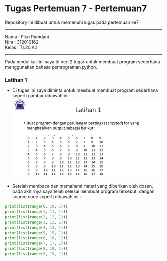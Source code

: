 # Tugas Pertemuan 7 - Pertemuan7
Repository ini dibuat untuk memenuhi tugas pada pertemuan ke7
<hr>

Nama    : Pikri Ramdani<br>
Nim     : 312010162<br>
Kelas   : TI.20.A.1<br>
<hr>

Pada modul kali ini saya di beri 2 tugas untuk membuat program sederhana menggunakan bahasa pemrograman python.<br>

### Latihan 1<br>

* Di tugas ini saya diminta untuk membuat membuat program sederhana seperti gambar dibawah ini:<br>
![latihan soal 1](gambar/latihan1.PNG)<br>

* Setelah membaca dan memahami materi yang diberikan oleh dosen, pada akhirnya saya telah selesai membuat program tersebut, dengan source code seperti dibawah ini :
``` python
print(list(range(0, 10, 1)))
print(list(range(1, 11, 1)))
print(list(range(2, 12, 1)))
print(list(range(3, 13, 1)))
print(list(range(4, 14, 1)))
print(list(range(5, 15, 1)))
print(list(range(6, 16, 1)))
print(list(range(7, 17, 1)))
print(list(range(8, 18, 1)))
print(list(range(9, 19, 1)))

```







